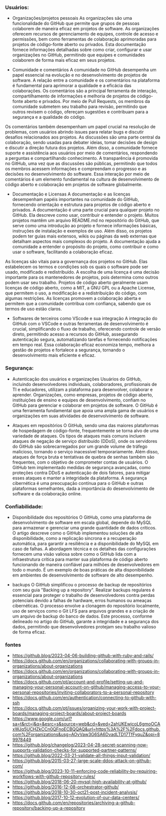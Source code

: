 
### Usuários:
- Organizações/projetos pessoais
As organizações são uma funcionalidade do GitHub que permite que grupos de pessoas colaborem de maneira eficaz em projetos de software. As organizações oferecem recursos de gerenciamento de equipes, controle de acesso e permissões, bem como ferramentas de colaboração aprimoradas para projetos de código-fonte aberto ou privados. Esta documentação fornece informações detalhadas sobre como criar, configurar e usar organizações no GitHub, permitindo que equipes e comunidades colaborem de forma mais eficaz em seus projetos.
  
- Comunidade e comentários
A comunidade no GitHub desempenha um papel essencial na evolução e no desenvolvimento de projetos de software. A relação entre a comunidade e os comentários na plataforma é fundamental para aprimorar a qualidade e a eficácia das colaborações. Os comentários são a principal ferramenta de interação, compartilhamento de informações e melhoria de projetos de código-fonte aberto e privados. Por meio de Pull Requests, os membros da comunidade submetem seu trabalho para revisão, permitindo que outros revisem o código, ofereçam sugestões e contribuam para a segurança e a qualidade do código.

Os comentários também desempenham um papel crucial na resolução de problemas, com usuários abrindo issues para relatar bugs e discutir desafios relacionados aos projetos. As discussões são uma parte central da colaboração, sendo usadas para debater ideias, tomar decisões de design e discutir a direção futura dos projetos. Além disso, a comunidade fornece suporte e assistência aos usuários por meio de comentários, respondendo a perguntas e compartilhando conhecimento. A transparência é promovida no GitHub, uma vez que as discussões são públicas, permitindo que todos os membros acessem informações e compreendam o progresso e as decisões no desenvolvimento do software. Essa interação por meio de comentários é um elemento fundamental na cultura de desenvolvimento de código aberto e colaboração em projetos de software globalmente.

- Documentação e Licensas
A documentação e as licenças desempenham papéis importantes na comunidade do GitHub, fornecendo orientação e estrutura para projetos de código aberto e privados.
A documentação é uma parte crucial para qualquer projeto no GitHub. Ela descreve como usar, contribuir e entender o projeto. Muitos projetos mantêm um arquivo README.md no repositório do GitHub, que serve como uma introdução ao projeto e fornece informações básicas, instruções de instalação e exemplos de uso. Além disso, os projetos podem ter guias mais extensos, wikis ou páginas da web externas que detalham aspectos mais complexos do projeto. A documentação ajuda a comunidade a entender o propósito do projeto, como contribuir e como usar o software, facilitando a colaboração eficaz.

As licenças são vitais para a governança dos projetos no GitHub. Elas estabelecem os termos e condições sob os quais o software pode ser usado, modificado e redistribuído. A escolha de uma licença é uma decisão importante para os mantenedores de projetos, pois determina como outros podem usar seu trabalho. Projetos de código aberto geralmente usam licenças de código aberto, como a MIT, a GNU GPL ou a Apache License, que permitem o uso, a modificação e a redistribuição do código, com algumas restrições. As licenças promovem a colaboração aberta e permitem que a comunidade contribua com confiança, sabendo que os termos de uso estão claros.

- Softwares de terceiros como VScode e sua integração
A integração do GitHub com o VSCode e outras ferramentas de desenvolvimento é crucial, simplificando o fluxo de trabalho, oferecendo controle de versão direto, permitindo acesso a recursos do GitHub, assegurando autenticação segura, automatizando tarefas e fornecendo notificações em tempo real. Essa colaboração eficaz economiza tempo, melhora a gestão de projetos e fortalece a segurança, tornando o desenvolvimento mais eficiente e eficaz.

### Segurança: 
- Autenticação dos usuários e organizações 
Usuários do GitHub, incluindo desenvolvedores individuais, colaboradores, profissionais de TI e educadores, utilizam a plataforma para desenvolver, colaborar e aprender. Organizações, como empresas, projetos de código aberto, instituições de ensino e equipes de desenvolvimento, confiam no GitHub para gerenciar e colaborar em projetos de software. O GitHub é uma ferramenta fundamental que apoia uma ampla gama de usuários e organizações em suas atividades de desenvolvimento de software.


- Ataques em repositórios
O GitHub, sendo uma das maiores plataformas de hospedagem de código-fonte, frequentemente se torna alvo de uma variedade de ataques. Os tipos de ataques mais comuns incluem ataques de negação de serviço distribuído (DDoS), onde os servidores do GitHub são sobrecarregados por um grande volume de tráfego malicioso, tornando o serviço inacessível temporariamente. Além disso, ataques de força bruta e tentativas de quebra de senhas também são frequentes, com o objetivo de comprometer contas de usuários. O GitHub tem implementado medidas de segurança avançadas, como proteções contra DDoS e autenticação de dois fatores, para mitigar esses ataques e manter a integridade da plataforma. A segurança cibernética é uma preocupação contínua para o GitHub e outras plataformas semelhantes, dada a importância do desenvolvimento de software e da colaboração online.

### Confiabilidade: 
- Disponibilidade dos repositórios
O GitHub, como uma plataforma de desenvolvimento de software em escala global, depende do MySQL para armazenar e gerenciar uma grande quantidade de dados críticos. O artigo descreve como o GitHub implementou soluções de alta disponibilidade, como a replicação síncrona e a recuperação automática, para garantir a resiliência e a disponibilidade do MySQL em caso de falhas. A abordagem técnica e os detalhes das configurações fornecem uma visão valiosa sobre como o GitHub lida com a infraestrutura crítica para manter sua plataforma de código aberto funcionando de maneira confiável para milhões de desenvolvedores em todo o mundo. É um exemplo de boas práticas de alta disponibilidade em ambientes de desenvolvimento de software de alto desempenho.

- backups 
O GitHub simplificou o processo de backup de repositórios com seu guia "Backing up a repository". Realizar backups regulares é essencial para proteger o trabalho de desenvolvedores contra perdas potenciais devido a falhas de hardware, erros humanos ou ameaças cibernéticas. O processo envolve a clonagem do repositório localmente, uso de serviços como o Git LFS para arquivos grandes e a criação de um arquivo de backup do banco de dados. Este processo, conforme delineado no artigo do GitHub, garante a integridade e a segurança dos dados, permitindo que desenvolvedores protejam seu trabalho valioso de forma eficaz.



### fontes
- https://github.blog/2023-04-06-building-github-with-ruby-and-rails/
- https://docs.github.com/en/organizations/collaborating-with-groups-in-organizations/about-organizations
- https://docs.github.com/en/organizations/collaborating-with-groups-in-organizations/about-organizations
- https://docs.github.com/pt/account-and-profile/setting-up-and-managing-your-personal-account-on-github/managing-access-to-your-personal-repositories/inviting-collaborators-to-a-personal-repository
- https://docs.github.com/en/authentication/connecting-to-github-with-ssh
- https://docs.github.com/pt/issues/organizing-your-work-with-project-boards/managing-project-boards/about-project-boards
- https://www.google.com/url?sa=t&rct=j&q=&esrc=s&source=web&cd=&ved=2ahUKEwjcoL6gmoOCAxWJq5UCHZkCCn0QFnoECBQQAQ&url=https%3A%2F%2Fdocs.github.com%2Forganizations&usg=AOvVaw3G6SA6DvadLTD17TfFyquZ&opi=89978449
- https://github.blog/changelog/2023-04-28-secret-scanning-now-supports-validation-checks-for-supported-partner-patterns/
- https://github.blog/2022-03-21-validate-all-things-input-validation/
- https://github.blog/2015-03-27-large-scale-ddos-attack-on-github-com/
- https://github.blog/2023-10-11-enforcing-code-reliability-by-requiring-workflows-with-github-repository-rules/
- https://github.blog/2018-06-20-mysql-high-availability-at-github/
- https://github.blog/2016-12-08-orchestrator-github/
- https://github.blog/2018-10-30-oct21-post-incident-analysis/
- https://github.blog/2017-10-12-evolution-of-our-data-centers/
- https://docs.github.com/en/repositories/archiving-a-github-repository/backing-up-a-repository
